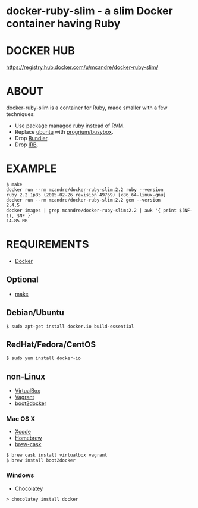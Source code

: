 # docker-ruby-slim - a slim Docker container having Ruby

# DOCKER HUB

https://registry.hub.docker.com/u/mcandre/docker-ruby-slim/

# ABOUT

docker-ruby-slim is a container for Ruby, made smaller with a few techniques:

* Use package managed [ruby](http://pkgs.alpinelinux.org/package/main/x86/ruby) instead of [RVM](https://rvm.io/).
* Replace [ubuntu](https://registry.hub.docker.com/_/ubuntu/) with [progrium/busybox](https://registry.hub.docker.com/u/progrium/busybox/).
* Drop [Bundler](http://bundler.io/).
* Drop [IRB](http://ruby-doc.org/stdlib-2.0/libdoc/irb/rdoc/IRB.html).

# EXAMPLE

```
$ make
docker run --rm mcandre/docker-ruby-slim:2.2 ruby --version
ruby 2.2.1p85 (2015-02-26 revision 49769) [x86_64-linux-gnu]
docker run --rm mcandre/docker-ruby-slim:2.2 gem --version
2.4.5
docker images | grep mcandre/docker-ruby-slim:2.2 | awk '{ print $(NF-1), $NF }'
14.85 MB
```

# REQUIREMENTS

* [Docker](https://www.docker.com/)

## Optional

* [make](http://www.gnu.org/software/make/)

## Debian/Ubuntu

```
$ sudo apt-get install docker.io build-essential
```

## RedHat/Fedora/CentOS

```
$ sudo yum install docker-io
```

## non-Linux

* [VirtualBox](https://www.virtualbox.org/)
* [Vagrant](https://www.vagrantup.com/)
* [boot2docker](http://boot2docker.io/)

### Mac OS X

* [Xcode](http://itunes.apple.com/us/app/xcode/id497799835?ls=1&mt=12)
* [Homebrew](http://brew.sh/)
* [brew-cask](http://caskroom.io/)

```
$ brew cask install virtualbox vagrant
$ brew install boot2docker
```

### Windows

* [Chocolatey](https://chocolatey.org/)

```
> chocolatey install docker
```
